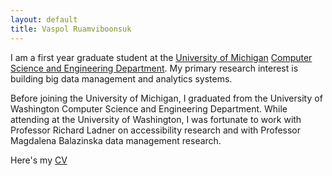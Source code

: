 ```yaml
---
layout: default
title: Vaspol Ruamviboonsuk
---
```


I am a first year graduate student at the [University of Michigan][] [Computer Science and Engineering Department][]. My primary research interest is building big data management and analytics systems.

[University of Michigan]: http://www.umich.edu
[Computer Science and Engineering Department]: http://www.eecs.umich.edu

Before joining the University of Michigan, I graduated from the University of Washington Computer Science and Engineering Department. While attending at the University of Washington, I was fortunate to work with Professor Richard Ladner on accessibility research and with Professor Magdalena Balazinska data management research.

Here's my [CV][]

[CV]: pdfs/cv.pdf
